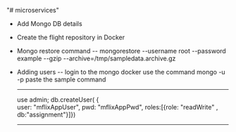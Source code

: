 "# microservices" 
- Add Mongo DB details
- Create the flight repository in Docker

- Mongo restore command
-- mongorestore --username root --password example --gzip --archive=/tmp/sampledata.archive.gz

- Adding users
-- login to the mongo docker 
	use the command mongo -u <rootuser> -p <rootpassword>
	paste the sample command
	
	
	--------------------------------------------------------------------
	use admin;
db.createUser(
{	
	user: "mflixAppUser",
	pwd: "mflixAppPwd",
	roles:[{role: "readWrite" , db:"assignment"}]})
	
	--------------------------------------------------------------------